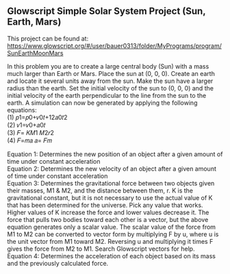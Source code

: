 ## Glowscript Simple Solar System Project (Sun, Earth, Mars)
This project can be found at: https://www.glowscript.org/#/user/bauer0313/folder/MyPrograms/program/SunEarthMoonMars

In this problem you are to create a large central body (Sun) with a mass much larger than Earth or Mars. Place the sun at (0, 0, 0). Create an earth and locate it several units away from the sun. Make the sun have a larger radius than the earth. Set the initial velocity of the sun to (0, 0, 0) and the initial velocity of the earth perpendicular to the line from the sun to the earth. A simulation can now be generated by applying the following equations:  
(1) 𝑝1=𝑝0+𝑣0𝑡+12𝑎0𝑡2  
(2) 𝑣1=𝑣0+𝑎0𝑡  
(3) 𝐹= 𝐾𝑀1 𝑀2𝑟2  
(4) 𝐹=𝑚𝑎 𝑎= 𝐹𝑚  

Equation 1: Determines the new position of an object after a given amount of time under constant acceleration  
Equation 2: Determines the new velocity of an object after a given amount of time under constant acceleration  
Equation 3: Determines the gravitational force between two objects given their masses, M1 & M2, and the distance between them, r. K is the gravitational constant, but it is not necessary to use the actual value of K that has been determined for the universe. Pick any value that works. Higher values of K increase the force and lower values decrease it. The force that pulls two bodies toward each other is a vector, but the above equation generates only a scalar value. The scalar value of the force from M1 to M2 can be converted to vector form by multiplying F by u, where u is the unit vector from M1 toward M2. Reversing u and multiplying it times F gives the force from M2 to M1. Search Glowscript vectors for help.  
Equation 4: Determines the acceleration of each object based on its mass and the previously calculated force.
